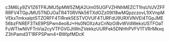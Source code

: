 c3M6Ly9ZV1Z6TFRJMU5pMW5ZMjA2Um05UGFVZHNhMEZCT1hsUVJVZFFRRFV4TGpJMU5TNDJOaTR4T0RVNk56TXdOZz09I18wMQpzczovL1lXVnpMVEkxTmkxalptSTZORFF4TlRrek5ESTVOVUF4TURFdU9URXVNVEl4TGpJME56bzFNREF3TkE9PSPwn4eo8J+Hs0NOXzAzCnNzOi8vWVdWekxUSTFOaTFuWTIwNlVFTnVia2cyVTFGVGJtWnZVekkzUURFek5DNHhPVFV1TVRrMkxqZ3hPamd3T1RFPSPwn4+BWlpfMDcK